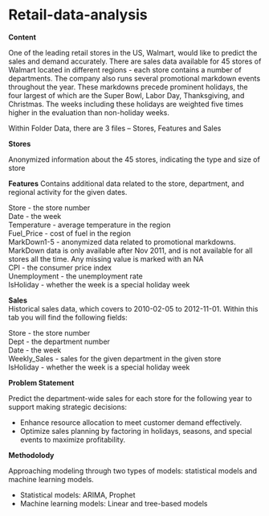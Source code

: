 # Retail-data-analysis


**Content**

One of the leading retail stores in the US, Walmart, would like to predict the sales and demand accurately. There are sales data available for 45 stores of Walmart located in different regions - each store contains a number of departments. The company also runs several promotional markdown events throughout the year. These markdowns precede prominent holidays, the four largest of which are the Super Bowl, Labor Day, Thanksgiving, and Christmas. The weeks including these holidays are weighted five times higher in the evaluation than non-holiday weeks.

Within Folder Data, there are 3 files – Stores, Features and Sales

**Stores**

Anonymized information about the 45 stores, indicating the type and size of store

**Features**
Contains additional data related to the store, department, and regional activity for the given dates.

Store - the store number  
Date - the week  
Temperature - average temperature in the region  
Fuel_Price - cost of fuel in the region  
MarkDown1-5 - anonymized data related to promotional markdowns. MarkDown data is only available after Nov 2011, and is not available for all stores all the time. Any missing value is marked with an NA  
CPI - the consumer price index  
Unemployment - the unemployment rate  
IsHoliday - whether the week is a special holiday week

**Sales**  
Historical sales data, which covers to 2010-02-05 to 2012-11-01. Within this tab you will find the following fields:

Store - the store number  
Dept - the department number  
Date - the week  
Weekly_Sales -  sales for the given department in the given store  
IsHoliday - whether the week is a special holiday week  

**Problem Statement**

Predict the department-wide sales for each store for the following year to support making strategic decisions:  
 + Enhance resource allocation to meet customer demand effectively.  
 + Optimize sales planning by factoring in holidays, seasons, and special events to maximize profitability.  

**Methodolody**

Approaching modeling through two types of models: statistical models and machine learning models.
 + Statistical models: ARIMA, Prophet
 + Machine learning models: Linear and tree-based models